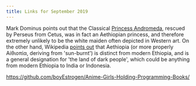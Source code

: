 ```yaml
---
title: Links for September 2019
---
```


Mark Dominus points out that the Classical [Princess Andromeda],
rescued by Perseus from Cetus, was in fact an Aethiopian princess, and
therefore extremely unlikely to be the white maiden often depicted in
Western art.  On the other hand, Wikipedia [points out] that Aethiopia
(or more properly Αἰθιοπία, deriving from 'sun-burnt') is distinct
from modern Ethiopia, and is a general designation for 'the land of
dark people', which could be anything from modern Ethiopia to India or
Indonesia.

[Princess Andromeda]: https://blog.plover.com/book/myth/princess-andromeda.html
[points out]: https://en.wikipedia.org/wiki/Andromeda_(mythology)#Ethnicities_of_Andromeda

https://github.com/boyEstrogen/Anime-Girls-Holding-Programming-Books/
